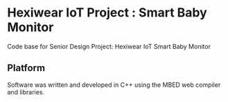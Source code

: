 # Hexiwear IoT Project : Smart Baby Monitor
Code base for Senior Design Project: Hexiwear IoT Smart Baby Monitor

## Platform
Software was written and developed in C++ using the MBED web compiler and libraries.
